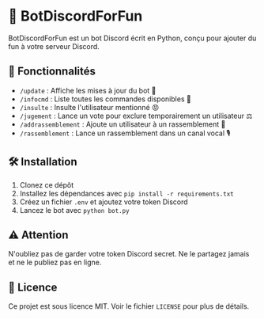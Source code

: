 # 🤖 BotDiscordForFun

BotDiscordForFun est un bot Discord écrit en Python, conçu pour ajouter du fun à votre serveur Discord.

## 🚀 Fonctionnalités

- `/update` : Affiche les mises à jour du bot 🤖
- `/infocmd` : Liste toutes les commandes disponibles 📜
- `/insulte` : Insulte l'utilisateur mentionné 😡
- `/jugement` : Lance un vote pour exclure temporairement un utilisateur ⚖️
- `/addrassemblement` : Ajoute un utilisateur à un rassemblement 📢
- `/rassemblement` : Lance un rassemblement dans un canal vocal 🎙️

## 🛠️ Installation

1. Clonez ce dépôt
2. Installez les dépendances avec `pip install -r requirements.txt`
3. Créez un fichier `.env` et ajoutez votre token Discord
4. Lancez le bot avec `python bot.py`

## ⚠️ Attention

N'oubliez pas de garder votre token Discord secret. Ne le partagez jamais et ne le publiez pas en ligne.

## 📝 Licence

Ce projet est sous licence MIT. Voir le fichier `LICENSE` pour plus de détails.